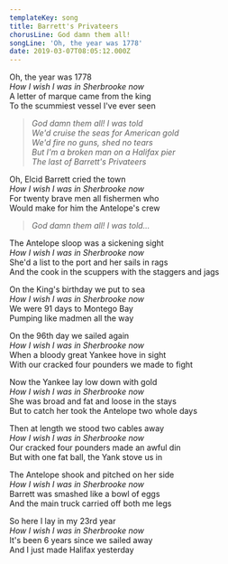 ```yaml
---
templateKey: song
title: Barrett's Privateers
chorusLine: God damn them all!
songLine: 'Oh, the year was 1778'
date: 2019-03-07T08:05:12.000Z
---
```

Oh, the year was 1778\
_How I wish I was in Sherbrooke now_\
A letter of marque came from the king\
To the scummiest vessel I've ever seen

> _God damn them all! I was told_\
> _We'd cruise the seas for American gold_\
> _We'd fire no guns, shed no tears_\
> _But I'm a broken man on a Halifax pier_\
> _The last of Barrett's Privateers_

Oh, Elcid Barrett cried the town\
_How I wish I was in Sherbrooke now_\
For twenty brave men all fishermen who\
Would make for him the Antelope's crew

> _God damn them all! I was told..._

The Antelope sloop was a sickening sight\
_How I wish I was in Sherbrooke now_\
She'd a list to the port and her sails in rags\
And the cook in the scuppers with the staggers and jags

On the King's birthday we put to sea\
_How I wish I was in Sherbrooke now_\
We were 91 days to Montego Bay\
Pumping like madmen all the way

On the 96th day we sailed again\
_How I wish I was in Sherbrooke now_\
When a bloody great Yankee hove in sight\
With our cracked four pounders we made to fight

Now the Yankee lay low down with gold\
_How I wish I was in Sherbrooke now_\
She was broad and fat and loose in the stays\
But to catch her took the Antelope two whole days

Then at length we stood two cables away\
_How I wish I was in Sherbrooke now_\
Our cracked four pounders made an awful din\
But with one fat ball, the Yank stove us in

The Antelope shook and pitched on her side\
_How I wish I was in Sherbrooke now_\
Barrett was smashed like a bowl of eggs\
And the main truck carried off both me legs

So here I lay in my 23rd year\
_How I wish I was in Sherbrooke now_\
It's been 6 years since we sailed away\
And I just made Halifax yesterday
